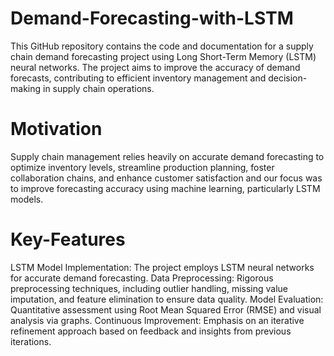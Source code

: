 # Demand-Forecasting-with-LSTM
This GitHub repository contains the code and documentation for a supply chain demand forecasting project using Long Short-Term Memory (LSTM) neural networks. The project aims to improve the accuracy of demand forecasts, contributing to efficient inventory management and decision-making in supply chain operations.

# Motivation
Supply chain management relies heavily on accurate demand forecasting to optimize inventory levels, streamline production planning, foster collaboration chains, and enhance customer satisfaction and our focus was to improve forecasting accuracy using machine learning, particularly LSTM models.

# Key-Features
LSTM Model Implementation: The project employs LSTM neural networks for accurate demand forecasting.
Data Preprocessing: Rigorous preprocessing techniques, including outlier handling, missing value imputation, and feature elimination to ensure data quality.
Model Evaluation: Quantitative assessment using Root Mean Squared Error (RMSE) and visual analysis via graphs.
Continuous Improvement: Emphasis on an iterative refinement approach based on feedback and insights from previous iterations.
